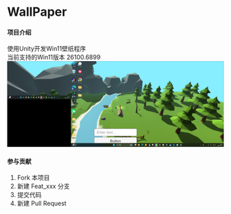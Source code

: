 # WallPaper

#### 项目介绍
使用Unity开发Win11壁纸程序  
当前支持的Win11版本 26100.6899    
![多屏壁纸效果](ScreenShot.png)

#### 参与贡献

1. Fork 本项目
2. 新建 Feat_xxx 分支
3. 提交代码
4. 新建 Pull Request